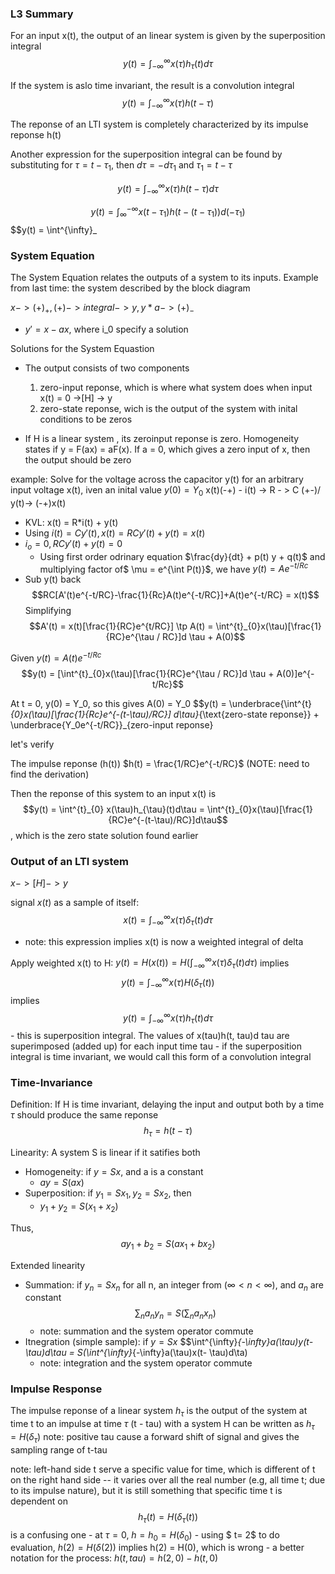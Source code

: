 
### L3 Summary
For an input x(t), the output of an linear system is given by the superposition integral
$$y(t) = \int^{\infty}_{-\infty}x(\tau)h_{\tau}(t)d\tau$$

If the system is aslo time invariant, the result is a convolution integral
$$y(t) = \int^{\infty}_{-\infty}x(\tau)h(t - \tau)$$

The reponse of an LTI system is completely characterized by its impulse reponse h(t)

Another expression for the superposition integral can be found by substituting for $\tau = t - \tau_1$, then $d\tau = -d\tau_1$ and $\tau_1 = t -\tau$

$$y(t) = \int^{\infty}_{-\infty} x(\tau)h(t-\tau)d\tau$$

$$y(t) = \int^{-\infty}_{\infty} x(t - \tau_1) h(t-(t-\tau_1))d(-\tau_1)$$
$$y(t) = \int^{\infty}_


### System Equation
The System Equation relates the outputs of a system to its inputs. Example from last time: the system described by the block diagram


$x -> (+)_+, (+) -> integral ->y, y * a -> (+)_-$
- $y' = x - ax$, where i_0 specify a solution

Solutions for the System Equastion
- The output consists of two components
    1. zero-input reponse, which is where what system does when input x(t) = 0 ->[H] -> y
    2. zero-state reponse, wich is the output of the system with inital conditions to be zeros

- If H is a linear system , its zeroinput reponse is zero. Homogeneity states if y = F(ax) = aF(x). If a = 0, which gives a zero input of x, then the output should be zero

example: Solve for the voltage across the capacitor y(t) for an arbitrary input voltage x(t), iven an inital value $y(0) = Y_0$
x(t)(-+) - i(t) -> R - > C (+-)/ y(t)-> (-+)x(t)
- KVL: x(t) = R*i(t) + y(t)
- Using $i(t) = Cy'(t), x(t) = RCy'(t) + y(t) = x(t)$
- $i_o = 0, RCy'(t) + y(t) = 0$
    - Using first order odrinary equation $\frac{dy}{dt} + p(t) y + q(t)$  and multiplying factor of$ \mu = e^{\int P(t)}$, we have $y(t) = Ae^{-t/ Rc}$
- Sub y(t) back
$$RC[A'(t)e^{-t/RC}-\frac{1}{Rc}A(t)e^{-t/RC}]+A(t)e^{-t/RC} = x(t)$$
Simplifying
$$A'(t) = x(t)[\frac{1}{RC}e^{t/RC}] \tp A(t) = \int^{t}_{0}x(\tau)[\frac{1}{RC}e^{\tau / RC}]d \tau + A(0)$$

Given $y(t) = A(t)e^{-t/ Rc}$
$$y(t) =  [\int^{t}_{0}x(\tau)[\frac{1}{RC}e^{\tau / RC}]d \tau + A(0)]e^{-t/Rc}$$

At t = 0, y(0) = Y_0, so this gives A(0) = Y_0
$$y(t) = \underbrace{\int^{t}_{0}x(\tau)[\frac{1}{Rc}e^{-(t-\tau)/RC}] d\tau}_{\text{zero-state reponse}} + \underbrace{Y_0e^{-t/RC}}_{zero-input reponse}

let's verify

The impulse reponse (h(t))
 $h(t) = \frac{1/RC}e^{-t/RC}$ (NOTE: need to find the derivation)

Then the reponse of this system to an input x(t) is 
$$y(t) = \int^{t}_{0} x(\tau)h_{\tau}(t)d\tau  = \int^{t}_{0}x(\tau)[\frac{1}{RC}e^{-(t-\tau)/RC}]d\tau$$, which is the zero state solution found earlier

### Output of an LTI system
$x -> [H] -> y$

signal $x(t)$ as a sample of itself:
$$x(t) = \int^{\infty}_{-\infty}x(\tau)\delta_{\tau}(t)d\tau$$
- note: this expression implies x(t) is now a weighted integral of delta

Apply weighted x(t) to H: $y(t) = H(x(t)) = H(\int^{\infty}_{-\infty}x(\tau)\delta_{\tau}(t)d\tau)$
implies
$$ y(t) = \int^{\infty}_{-\infty} x(\tau)H(\delta_{\tau}(t))$$
implies
$$y(t) = \int^{\infty}_{-\infty}x(\tau)h_{\tau}(t)d\tau$$
    - this is superposition integral. The values of x(tau)h(t, tau)d tau are superimposed (added up) for each input time tau
    - if the superposition integral is time invariant, we would call this form of a convolution integral

<insert png>

### Time-Invariance
Definition: If H is time invariant, delaying the input and output both by a time $\tau$ should produce the same reponse
$$h_\tau = h(t - \tau)$$
<insert png>

Linearity: A system S is linear if it satifies both
- Homogeneity: if $y = Sx$, and a is a constant
    - $ay = S(ax)$
- Superposition: if $y_1 = Sx_1, y_2 = Sx_2$, then
    - $y_1 + y_2 = S(x_1 + x_2)$

Thus,
$$ay_1 + b_2 = S(ax_1 + bx_2)$$

Extended linearity
- Summation: if $y_n = Sx_n$ for all n, an integer from $(\infty < n < \infty)$, and $a_n$ are constant
$$\sum_{n} a_ny_n = S(\sum_n a_nx_n)$$
    - note: summation and the system operator commute
- Itnegration (simple sample): if $y = Sx$
$$\int^{\infty}_{-\infty}a(\tau)y(t- \tau)d\tau = S(\int^{\infty}_{-\infty}a(\tau)x(t- \tau)d\ta)
     - note: integration and the system operator commute

### Impulse Response
The impulse reponse of a linear system $h_{\tau}$ is the output of the system at time t to an impulse at time $\tau$ (t - tau) with a system H can be written as
$h_{\tau} = H(\delta_{\tau})$
<insert png>
note: positive tau cause a forward shift of signal and gives the sampling range of t-tau 

note: left-hand side t serve a specific value for time, which is different of t on the right hand side -- it varies over all the real number (e.g, all time t; due to its impulse nature), but it is still something that specific time t is dependent on
$$h_{\tau}(t) = H(\delta_{\tau}(t))$$ is a confusing one
    - at $\tau = 0$, $h = h_0 = H(\delta_0)$
    - using $ t= 2$ to do evaluation, $h(2) = H(\delta(2))$ implies h(2) = H(0), which is wrong
        - a better notation for the process: $h(t, tau) = h(2, 0) - h(t, 0)$
    
